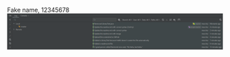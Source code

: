 Fake name, 12345678
![image](https://github.com/maxchui/comp3111-lab1-3111f/blob/master/new_history.png)